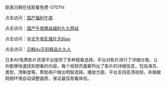欧美日韩在线观看免费-0707ht


点击访问：<a href="https://bered.pages.dev/">国产福利午夜</a>

点击访问：<a href="https://gsd-agv.pages.dev/">国产午夜精品福利久久网站</a>

点击访问：<a href="https://bsdf-5f5.pages.dev/">中文午夜乱理片无码av</a>

点击访问：<a href="https://fdhf-454.pages.dev/">日韩Aⅴ无码精品久久人</a>

日本AV免费影片资源平台提供了多种观看选择。平台对影片进行了详细分类，让你能够快速找到想看的内容。每个视频页面都列出了影片的详细信息，包括演员、类型、清晰度等，帮助用户做出明智选择。播放方面，平台支持高清视频，并根据网络环境自动调整画质，保证最佳观看体验。

<span style="display:none;">[Canonical link](https://github.com/haha20250707/haha11 ）</span>
